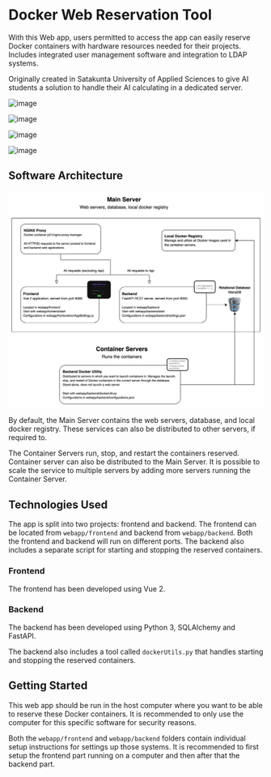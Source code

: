 # Docker Web Reservation Tool

With this Web app, users permitted to access the app can easily reserve Docker containers with hardware resources needed for their projects. Includes integrated user management software and integration to LDAP systems.

Originally created in Satakunta University of Applied Sciences to give AI students a solution to handle their AI calculating in a dedicated server.

![image](https://user-images.githubusercontent.com/3810422/197523647-d603e763-fbf8-42cc-b211-1ca1343e2550.png)

![image](https://user-images.githubusercontent.com/3810422/197523756-0b1d79fb-64ed-4a86-a0a6-aed6a0757dab.png)

![image](https://user-images.githubusercontent.com/3810422/197523917-237ddd05-d35c-4d76-917d-963e60144598.png)

![image](https://user-images.githubusercontent.com/3810422/197524065-1a6b3452-e449-458c-a703-edd699a43f3b.png)

## Software Architecture

![image](/additional_documentation/architecture.png)

By default, the Main Server contains the web servers, database, and local docker registry. These services can also be distributed to other servers, if required to.

The Container Servers run, stop, and restart the containers reserved. Container server can also be distributed to the Main Server. It is possible to scale the service to multiple servers by adding more servers running the Container Server.

## Technologies Used

The app is split into two projects: frontend and backend. The frontend can be located from `webapp/frontend` and backend from `webapp/backend`. Both the frontend and backend will run on different ports. The backend also includes a separate script for starting and stopping the reserved containers.

### Frontend

The frontend has been developed using Vue 2.

### Backend

The backend has been developed using Python 3, SQLAlchemy and FastAPI.

The backend also includes a tool called `dockerUtils.py` that handles starting and stopping the reserved containers.

## Getting Started

This web app should be run in the host computer where you want to be able to reserve these Docker containers. It is recommended to only use the computer for this specific software for security reasons.

Both the `webapp/frontend` and `webapp/backend` folders contain individual setup instructions for settings up those systems. It is recommended to first setup the frontend part running on a computer and then after that the backend part.
